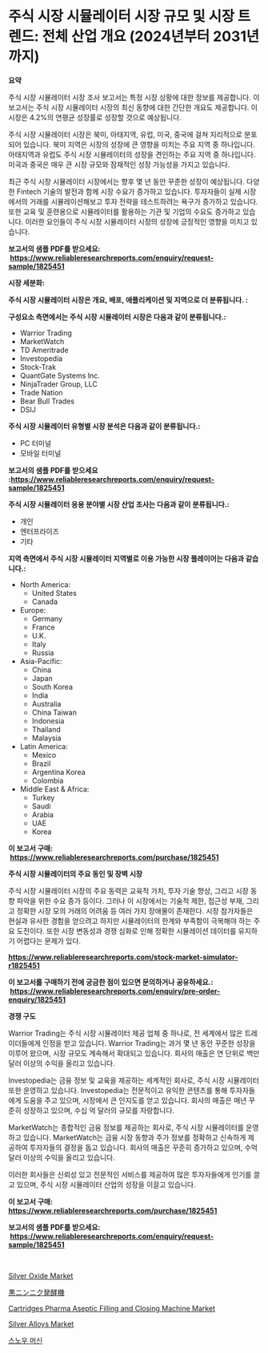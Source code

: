 <p><h1>주식 시장 시뮬레이터 시장 규모 및 시장 트렌드: 전체 산업 개요 (2024년부터 2031년까지)</h1></p><p><strong>요약</strong></p>
<p><p>주식 시장 시뮬레이터 시장 조사 보고서는 특정 시장 상황에 대한 정보를 제공합니다. 이 보고서는 주식 시장 시뮬레이터 시장의 최신 동향에 대한 간단한 개요도 제공합니다. 이 시장은 4.2%의 연평균 성장률로 성장할 것으로 예상됩니다.</p><p>주식 시장 시뮬레이터 시장은 북미, 아태지역, 유럽, 미국, 중국에 걸쳐 지리적으로 분포되어 있습니다. 북미 지역은 시장의 성장에 큰 영향을 미치는 주요 지역 중 하나입니다. 아태지역과 유럽도 주식 시장 시뮬레이터의 성장을 견인하는 주요 지역 중 하나입니다. 미국과 중국은 매우 큰 시장 규모와 잠재적인 성장 가능성을 가지고 있습니다.</p><p>최근 주식 시장 시뮬레이터 시장에서는 향후 몇 년 동안 꾸준한 성장이 예상됩니다. 다양한 Fintech 기술의 발전과 함께 시장 수요가 증가하고 있습니다. 투자자들이 실제 시장에서의 거래를 시뮬레이션해보고 투자 전략을 테스트하려는 욕구가 증가하고 있습니다. 또한 교육 및 훈련용으로 시뮬레이터를 활용하는 기관 및 기업의 수요도 증가하고 있습니다. 이러한 요인들이 주식 시장 시뮬레이터 시장의 성장에 긍정적인 영향을 미치고 있습니다.</p></p>
<p><strong>보고서의 샘플 PDF를 받으세요: &nbsp;<a href="https://www.reliableresearchreports.com/enquiry/request-sample/1825451">https://www.reliableresearchreports.com/enquiry/request-sample/1825451</a></strong></p>
<p><strong>시장 세분화:</strong></p>
<p><strong> 주식 시장 시뮬레이터 시장은 개요, 배포, 애플리케이션 및 지역으로 더 분류됩니다. :</strong></p>
<p><strong>구성요소 측면에서는 주식 시장 시뮬레이터 시장은 다음과 같이 분류됩니다.:</strong></p>
<p><ul><li>Warrior Trading</li><li>MarketWatch</li><li>TD Ameritrade</li><li>Investopedia</li><li>Stock-Trak</li><li>QuantGate Systems Inc.</li><li>NinjaTrader Group, LLC</li><li>Trade Nation</li><li>Bear Bull Trades</li><li>DSIJ</li></ul></p>
<p><strong> 주식 시장 시뮬레이터 유형별 시장 분석은 다음과 같이 분류됩니다.:</strong></p>
<p><ul><li>PC 터미널</li><li>모바일 터미널</li></ul></p>
<p><strong>보고서의 샘플 PDF를 받으세요 :<a href="https://www.reliableresearchreports.com/enquiry/request-sample/1825451">https://www.reliableresearchreports.com/enquiry/request-sample/1825451</a></strong></p>
<p><strong> 주식 시장 시뮬레이터 응용 분야별 시장 산업 조사는 다음과 같이 분류됩니다.:</strong></p>
<p><ul><li>개인</li><li>엔터프라이즈</li><li>기타</li></ul></p>
<p><strong>지역 측면에서 주식 시장 시뮬레이터 지역별로 이용 가능한 시장 플레이어는 다음과 같습니다.:</strong></p>
<p><ul>
    <li>
        North America:
        <ul>
            <li>United States</li>
            <li>Canada</li>
        </ul>
    </li>
    <li>
        Europe:
        <ul>
            <li>Germany</li>
            <li>France</li>
            <li>U.K.</li>
            <li>Italy</li>
            <li>Russia</li>
        </ul>
    </li>
    <li>
        Asia-Pacific:
        <ul>
            <li>China</li>
            <li>Japan</li>
            <li>South Korea</li>
            <li>India</li>
            <li>Australia</li>
            <li>China Taiwan</li>
            <li>Indonesia</li>
            <li>Thailand</li>
            <li>Malaysia</li>
        </ul>
    </li>
    <li>
        Latin America:
        <ul>
            <li>Mexico</li>
            <li>Brazil</li>
            <li>Argentina Korea</li>
            <li>Colombia</li>
        </ul>
    </li>
    <li>
        Middle East & Africa:
        <ul>
            <li>Turkey</li>
            <li>Saudi</li>
            <li>Arabia</li>
            <li>UAE</li>
            <li>Korea</li>
        </ul>
    </li>
    </ul></p>
<p><strong>이 보고서 구매: &nbsp;<a href="https://www.reliableresearchreports.com/purchase/1825451">https://www.reliableresearchreports.com/purchase/1825451</a></strong></p>
<p><strong>주식 시장 시뮬레이터의 주요 동인 및 장벽 시장</strong></p>
<p><p>주식 시장 시뮬레이터 시장의 주요 동력은 교육적 가치, 투자 기술 향상, 그리고 시장 동향 파악을 위한 수요 증가 등이다. 그러나 이 시장에서는 기술적 제한, 접근성 부재, 그리고 정확한 시장 모의 거래의 어려움 등 여러 가지 장애물이 존재한다. 시장 참가자들은 현실과 유사한 경험을 얻으려고 하지만 시뮬레이터의 한계와 부족함이 극복해야 하는 주요 도전이다. 또한 시장 변동성과 경쟁 심화로 인해 정확한 시뮬레이션 데이터를 유지하기 어렵다는 문제가 있다.</p></p>
<p><strong><a href="https://www.reliableresearchreports.com/stock-market-simulator-r1825451">https://www.reliableresearchreports.com/stock-market-simulator-r1825451</a></strong></p>
<p><strong>이 보고서를 구매하기 전에 궁금한 점이 있으면 문의하거나 공유하세요.: &nbsp;<a href="https://www.reliableresearchreports.com/enquiry/pre-order-enquiry/1825451">https://www.reliableresearchreports.com/enquiry/pre-order-enquiry/1825451</a></strong></p>
<p><strong>경쟁 구도</strong></p>
<p><p>Warrior Trading는 주식 시장 시뮬레이터 제공 업체 중 하나로, 전 세계에서 많은 트레이더들에게 인정을 받고 있습니다. Warrior Trading는 과거 몇 년 동안 꾸준한 성장을 이루어 왔으며, 시장 규모도 계속해서 확대되고 있습니다. 회사의 매출은 연 단위로 백만 달러 이상의 수익을 올리고 있습니다.</p><p>Investopedia는 금융 정보 및 교육을 제공하는 세계적인 회사로, 주식 시장 시뮬레이터 또한 운영하고 있습니다. Investopedia는 전문적이고 유익한 콘텐츠를 통해 투자자들에게 도움을 주고 있으며, 시장에서 큰 인지도를 얻고 있습니다. 회사의 매출은 매년 꾸준히 성장하고 있으며, 수십 억 달러의 규모를 자랑합니다.</p><p>MarketWatch는 종합적인 금융 정보를 제공하는 회사로, 주식 시장 시뮬레이터를 운영하고 있습니다. MarketWatch는 금융 시장 동향과 주가 정보를 정확하고 신속하게 제공하여 투자자들의 결정을 돕고 있습니다. 회사의 매출은 꾸준히 증가하고 있으며, 수억 달러 이상의 수익을 올리고 있습니다.</p><p>이러한 회사들은 신뢰성 있고 전문적인 서비스를 제공하여 많은 투자자들에게 인기를 끌고 있으며, 주식 시장 시뮬레이터 산업의 성장을 이끌고 있습니다.</p></p>
<p><strong>이 보고서 구매: &nbsp; <a href="https://www.reliableresearchreports.com/purchase/1825451">https://www.reliableresearchreports.com/purchase/1825451</a></strong></p>
<p><strong>보고서의 샘플 PDF를 받으세요: &nbsp;<a href="https://www.reliableresearchreports.com/enquiry/request-sample/1825451">https://www.reliableresearchreports.com/enquiry/request-sample/1825451</a></strong><strong></strong></p>
<p>&nbsp;</p>
<p><p><a href="https://issuu.com/reportprime-2/docs/silver-oxide-market-size-2030.pptx">Silver Oxide Market</a></p><p><a href="https://medium.com/@arimuller2009/%E9%BB%92%E3%81%AB%E3%82%93%E3%81%AB%E3%81%8F%E7%99%BA%E9%85%B5%E6%A9%9F%E5%99%A8%E5%B8%82%E5%A0%B4%E8%A6%8F%E6%A8%A1-%E5%B8%82%E5%A0%B4%E5%B1%95%E6%9C%9B%E3%81%A8%E5%B8%82%E5%A0%B4%E4%BA%88%E6%B8%AC-2024%E5%B9%B4%E3%81%8B%E3%82%892031%E5%B9%B4%E3%81%BE%E3%81%A7-324722169eb5">黒ニンニク発酵機</a></p><p><a href="https://unruly-ladybug-44b.notion.site/Cartridges-Pharma-Aseptic-Filling-and-Closing-Machine-Market-Size-CAGR-Trends-2024-2030-b612762b5e974d1681978dae725107d3">Cartridges Pharma Aseptic Filling and Closing Machine Market</a></p><p><a href="https://issuu.com/reportprime-2/docs/silver-alloys-market-size-2030.pptx">Silver Alloys Market</a></p><p><a href="https://medium.com/@carmellalang1/%EB%88%88-%EA%B8%B0%EA%B3%84-%EC%8B%9C%EC%9E%A5-%EA%B2%BD%EC%9F%81-%EB%B6%84%EC%84%9D-%EC%8B%9C%EC%9E%A5-%EB%8F%99%ED%96%A5-%EB%B0%8F-2031%EB%85%84%EA%B9%8C%EC%A7%80%EC%9D%98-%EC%98%88%EC%B8%A1-437492b0bcd7">스노우 머신</a></p></p>
